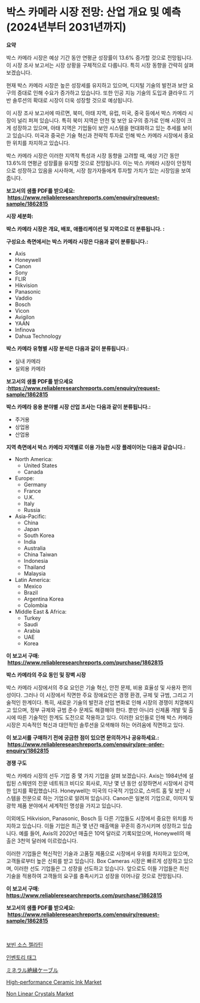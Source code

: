 <p><h1>박스 카메라 시장 전망: 산업 개요 및 예측 (2024년부터 2031년까지)</h1></p><p><strong>요약</strong></p>
<p><p>박스 카메라 시장은 예상 기간 동안 연평균 성장률이 13.6% 증가할 것으로 전망됩니다. 이 시장 조사 보고서는 시장 상황을 구체적으로 다룹니다. 특히 시장 동향을 간략히 살펴보겠습니다. </p><p>현재 박스 카메라 시장은 높은 성장세를 유지하고 있으며, 디지털 기술의 발전과 보안 요구의 증대로 인해 수요가 증가하고 있습니다. 또한 인공 지능 기술의 도입과 클라우드 기반 솔루션의 확대로 시장이 더욱 성장할 것으로 예상됩니다. </p><p>이 시장 조사 보고서에 따르면, 북미, 아태 지역, 유럽, 미국, 중국 등에서 박스 카메라 시장이 널리 퍼져 있습니다. 특히 북미 지역은 안전 및 보안 요구의 증가로 인해 시장이 크게 성장하고 있으며, 아태 지역은 기업들이 보안 시스템을 현대화하고 있는 추세를 보이고 있습니다. 미국과 중국은 기술 혁신과 전략적 투자로 인해 박스 카메라 시장에서 중요한 위치를 차지하고 있습니다.</p><p>박스 카메라 시장은 이러한 지역적 특성과 시장 동향을 고려할 때, 예상 기간 동안 13.6%의 연평균 성장률을 유지할 것으로 전망됩니다. 이는 박스 카메라 시장이 안정적으로 성장하고 있음을 시사하며, 시장 참가자들에게 투자할 가치가 있는 시장임을 보여줍니다.</p></p>
<p><strong>보고서의 샘플 PDF를 받으세요: &nbsp;<a href="https://www.reliableresearchreports.com/enquiry/request-sample/1862815">https://www.reliableresearchreports.com/enquiry/request-sample/1862815</a></strong></p>
<p><strong>시장 세분화:</strong></p>
<p><strong> 박스 카메라 시장은 개요, 배포, 애플리케이션 및 지역으로 더 분류됩니다. :</strong></p>
<p><strong>구성요소 측면에서는 박스 카메라 시장은 다음과 같이 분류됩니다.:</strong></p>
<p><ul><li>Axis</li><li>Honeywell</li><li>Canon</li><li>Sony</li><li>FLIR</li><li>Hikvision</li><li>Panasonic</li><li>Vaddio</li><li>Bosch</li><li>Vicon</li><li>Avigilon</li><li>YAAN</li><li>Infinova</li><li>Dahua Technology</li></ul></p>
<p><strong> 박스 카메라 유형별 시장 분석은 다음과 같이 분류됩니다.:</strong></p>
<p><ul><li>실내 카메라</li><li>실외용 카메라</li></ul></p>
<p><strong>보고서의 샘플 PDF를 받으세요 :<a href="https://www.reliableresearchreports.com/enquiry/request-sample/1862815">https://www.reliableresearchreports.com/enquiry/request-sample/1862815</a></strong></p>
<p><strong> 박스 카메라 응용 분야별 시장 산업 조사는 다음과 같이 분류됩니다.:</strong></p>
<p><ul><li>주거용</li><li>상업용</li><li>산업용</li></ul></p>
<p><strong>지역 측면에서 박스 카메라 지역별로 이용 가능한 시장 플레이어는 다음과 같습니다.:</strong></p>
<p><ul>
    <li>
        North America:
        <ul>
            <li>United States</li>
            <li>Canada</li>
        </ul>
    </li>
    <li>
        Europe:
        <ul>
            <li>Germany</li>
            <li>France</li>
            <li>U.K.</li>
            <li>Italy</li>
            <li>Russia</li>
        </ul>
    </li>
    <li>
        Asia-Pacific:
        <ul>
            <li>China</li>
            <li>Japan</li>
            <li>South Korea</li>
            <li>India</li>
            <li>Australia</li>
            <li>China Taiwan</li>
            <li>Indonesia</li>
            <li>Thailand</li>
            <li>Malaysia</li>
        </ul>
    </li>
    <li>
        Latin America:
        <ul>
            <li>Mexico</li>
            <li>Brazil</li>
            <li>Argentina Korea</li>
            <li>Colombia</li>
        </ul>
    </li>
    <li>
        Middle East & Africa:
        <ul>
            <li>Turkey</li>
            <li>Saudi</li>
            <li>Arabia</li>
            <li>UAE</li>
            <li>Korea</li>
        </ul>
    </li>
    </ul></p>
<p><strong>이 보고서 구매: &nbsp;<a href="https://www.reliableresearchreports.com/purchase/1862815">https://www.reliableresearchreports.com/purchase/1862815</a></strong></p>
<p><strong>박스 카메라의 주요 동인 및 장벽 시장</strong></p>
<p><p>박스 카메라 시장에서의 주요 요인은 기술 혁신, 안전 문제, 비용 효율성 및 사용자 편의성이다. 그러나 이 시장에서 직면한 주요 장애요인은 경쟁 환경, 규제 및 규범, 그리고 기술적인 한계이다. 특히, 새로운 기술의 발전과 산업 변화로 인해 시장의 경쟁이 치열해지고 있으며, 정부 규제와 규범 준수 문제도 해결해야 한다. 뿐만 아니라 신제품 개발 및 출시에 따른 기술적인 한계도 도전으로 작용하고 있다. 이러한 요인들로 인해 박스 카메라 시장은 지속적인 혁신과 대안적인 솔루션을 모색해야 하는 어려움에 직면하고 있다.</p></p>
<p><strong>이 보고서를 구매하기 전에 궁금한 점이 있으면 문의하거나 공유하세요.: &nbsp;<a href="https://www.reliableresearchreports.com/enquiry/pre-order-enquiry/1862815">https://www.reliableresearchreports.com/enquiry/pre-order-enquiry/1862815</a></strong></p>
<p><strong>경쟁 구도</strong></p>
<p><p>박스 카메라 시장의 선두 기업 중 몇 가지 기업을 살펴 보겠습니다. Axis는 1984년에 설립된 스웨덴의 전문 네트워크 비디오 회사로, 지난 몇 년 동안 성장하면서 시장에서 강력한 입지를 확립했습니다. Honeywell는 미국의 다국적 기업으로, 스마트 홈 및 보안 시스템을 전문으로 하는 기업으로 알려져 있습니다. Canon은 일본의 기업으로, 이미지 및 광학 제품 분야에서 세계적인 명성을 가지고 있습니다. </p><p>이외에도 Hikvision, Panasonic, Bosch 등 다른 기업들도 시장에서 중요한 위치를 차지하고 있습니다. 이들 기업은 최근 몇 년간 매출액을 꾸준히 증가시키며 성장하고 있습니다. 예를 들어, Axis의 2020년 매출은 10억 달러로 기록되었으며, Honeywell의 매출은 3천억 달러에 이르렀습니다.</p><p>이러한 기업들은 혁신적인 기술과 고품질 제품으로 시장에서 우위를 차지하고 있으며, 고객들로부터 높은 신뢰를 받고 있습니다. Box Cameras 시장은 빠르게 성장하고 있으며, 이러한 선도 기업들은 그 성장을 선도하고 있습니다. 앞으로도 이들 기업들은 최신 기술을 적용하여 고객들의 요구를 충족시키고 성장을 이어나갈 것으로 전망됩니다.</p></p>
<p><strong>이 보고서 구매: &nbsp; <a href="https://www.reliableresearchreports.com/purchase/1862815">https://www.reliableresearchreports.com/purchase/1862815</a></strong></p>
<p><strong>보고서의 샘플 PDF를 받으세요: &nbsp;<a href="https://www.reliableresearchreports.com/enquiry/request-sample/1862815">https://www.reliableresearchreports.com/enquiry/request-sample/1862815</a></strong><strong></strong></p>
<p>&nbsp;</p>
<p><p><a href="https://github.com/trmesnao7959541/Market-Research-Report-List-1/blob/main/2035477192088.md">보빈 소스 젤라틴</a></p><p><a href="https://medium.com/@carlosdytouglas8907667/%EC%9D%B8%EB%B2%A4%ED%86%A0%EB%A6%AC-%ED%83%9C%EA%B7%B8-%EC%8B%9C%EC%9E%A5-%EC%A1%B0%EC%82%AC-%EB%B3%B4%EA%B3%A0%EC%84%9C-%EA%B7%B8-%EC%97%AD%EC%82%AC-%EB%B0%8F-2024%EB%85%84%EB%B6%80%ED%84%B0-2031%EB%85%84%EA%B9%8C%EC%A7%80%EC%9D%98-%EC%98%88%EC%B8%A1-bc0c0cef081f">인벤토리 태그</a></p><p><a href="https://github.com/adcxff01450218/Market-Research-Report-List-1/blob/main/6236975192274.md">ミネラル絶縁ケーブル</a></p><p><a href="https://florentine-yuzu-f42.notion.site/High-performance-Ceramic-Ink-Market-with-the-goal-of-estimating-the-market-size-and-future-growth-po-eb4e4a0ca5864917b07f654838339caf">High-performance Ceramic Ink Market</a></p><p><a href="https://github.com/PeterParrish5/Market-Research-Report-List-3/blob/main/non-linear-crystals-market.md">Non Linear Crystals Market</a></p></p>
